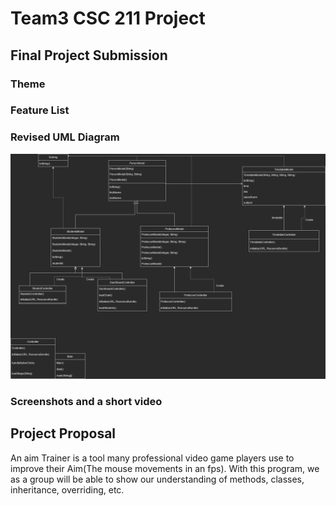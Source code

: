# Team3 CSC 211 Project
## Final Project Submission
### Theme
### Feature List

### Revised UML Diagram
![The UML diagram](team3java.drawio.png)

### Screenshots and a short video

## Project Proposal
An aim Trainer is a tool many professional video game players use to improve their Aim(The mouse movements in an fps).
With this program, we as a group will be able to show our understanding of methods, classes, inheritance, overriding, etc.
